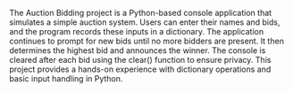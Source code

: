The Auction Bidding project is a Python-based console application that simulates a simple auction system. Users can enter their names and bids, and the program records these inputs in a dictionary. The application continues to prompt for new bids until no more bidders are present. It then determines the highest bid and announces the winner. The console is cleared after each bid using the clear() function to ensure privacy. This project provides a hands-on experience with dictionary operations and basic input handling in Python.

